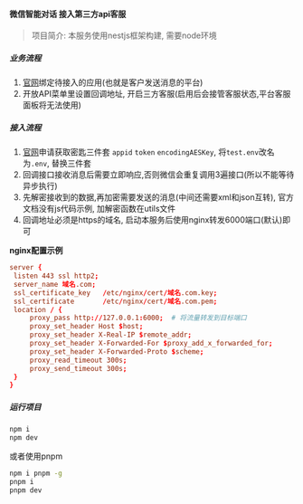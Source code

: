 #### 微信智能对话 接入第三方api客服

> 项目简介: 本服务使用nestjs框架构建, 需要node环境

##### 业务流程

1. [官网](https://chatbot.weixin.qq.com/)绑定待接入的应用(也就是客户发送消息的平台)
2. 开放API菜单里设置回调地址, 开启三方客服(启用后会接管客服状态,平台客服面板将无法使用)

##### 接入流程

1. [官网](https://chatbot.weixin.qq.com/)申请获取密匙三件套 `appid` `token` `encodingAESKey`, 将`test.env`改名为`.env`, 替换三件套
2. 回调接口接收消息后需要立即响应,否则微信会重复调用3遍接口(所以不能等待异步执行)
3. 先解密接收到的数据,再加密需要发送的消息(中间还需要xml和json互转), 官方文档没有js代码示例, 加解密函数在utils文件
4. 回调地址必须是https的域名, 启动本服务后使用nginx转发6000端口(默认)即可

**nginx配置示例**

```conf
server {
 listen 443 ssl http2;
 server_name 域名.com;
 ssl_certificate_key   /etc/nginx/cert/域名.com.key;
 ssl_certificate       /etc/nginx/cert/域名.com.pem;
 location / {
     proxy_pass http://127.0.0.1:6000;  # 将流量转发到目标端口
     proxy_set_header Host $host;
     proxy_set_header X-Real-IP $remote_addr;
     proxy_set_header X-Forwarded-For $proxy_add_x_forwarded_for;
     proxy_set_header X-Forwarded-Proto $scheme;
     proxy_read_timeout 300s;
     proxy_send_timeout 300s;
 }
}
```

##### 运行项目

```bash
npm i
npm dev
```

或者使用pnpm

```bash
npm i pnpm -g
pnpm i 
pnpm dev
```
